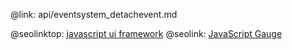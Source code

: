 @link: api/eventsystem_detachevent.md

@seolinktop: [javascript ui framework](https://webix.com)
@seolink: [JavaScript Gauge ](https://webix.com/widget/gage/)